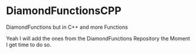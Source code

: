# DiamondFunctionsCPP
DiamondFunctions but in C++ and more Functions

Yeah I will add the ones from the DiamondFunctions Repository the Moment I get time to do so.
